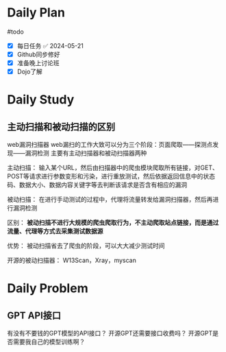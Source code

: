 # Daily Plan
#todo
- [x] 每日任务 ✅ 2024-05-21
- [x] Github同步修好
- [x] 准备晚上讨论班
- [x] Dojo了解
# Daily Study
## 主动扫描和被动扫描的区别
web漏洞扫描器
web漏扫的工作大致可以分为三个阶段：页面爬取——探测点发现——漏洞检测
主要有主动扫描器和被动扫描器两种

主动扫描： 输入某个URL，然后由扫描器中的爬虫模块爬取所有链接，对GET、POST等请求进行参数变形和污染，进行重放测试，然后依据返回信息中的状态码、数据大小、数据内容关键字等去判断该请求是否含有相应的漏洞

被动扫描： 在进行手动测试的过程中，代理将流量转发给漏洞扫描器，然后再进行漏洞检测

区别： **被动扫描不进行大规模的爬虫爬取行为，不主动爬取站点链接，而是通过流量、代理等方式去采集测试数据源**

优势： 被动扫描省去了爬虫的阶段，可以大大减少测试时间

开源的被动扫描器： W13Scan，Xray，myscan
# Daily Problem
## GPT API接口
有没有不要钱的GPT模型的API接口？
开源GPT还需要接口收费吗？
开源GPT是否需要我自己的模型训练啊？